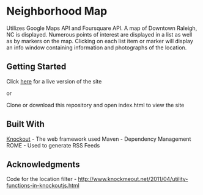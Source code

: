 # Neighborhood Map

Utilizes Google Maps API and Foursquare API.  A map of Downtown Raleigh, NC is displayed.  Numerous points of interest are displayed in a list as well as by markers on the map.  Clicking on each list item or marker will display an info window containing information and photographs of the location.

## Getting Started

Click [here](https://ba-batten.github.io/NeighborhoodMap) for a live version of the site

or

Clone or download this repository and open index.html to view the site

## Built With

[Knockout](http://knockoutjs.com/) - The web framework used
Maven - Dependency Management
ROME - Used to generate RSS Feeds

## Acknowledgments

Code for the location filter - http://www.knockmeout.net/2011/04/utility-functions-in-knockoutjs.html
